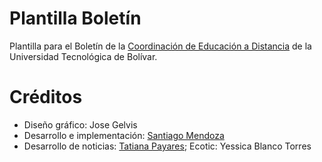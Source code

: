 # Plantilla Boletín

Plantilla para el Boletín de la [Coordinación de Educación a Distancia](http://www.utbvirtual.edu.co) de la Universidad Tecnológica de Bolívar.

# Créditos

- Diseño gráfico: Jose Gelvis
- Desarrollo e implementación: [Santiago Mendoza](http://www.santiagomendoza.org)
- Desarrollo de noticias: [Tatiana Payares](https://www.linkedin.com/in/tatipayarescomunicadoraweb4-0); Ecotic: Yessica Blanco Torres
